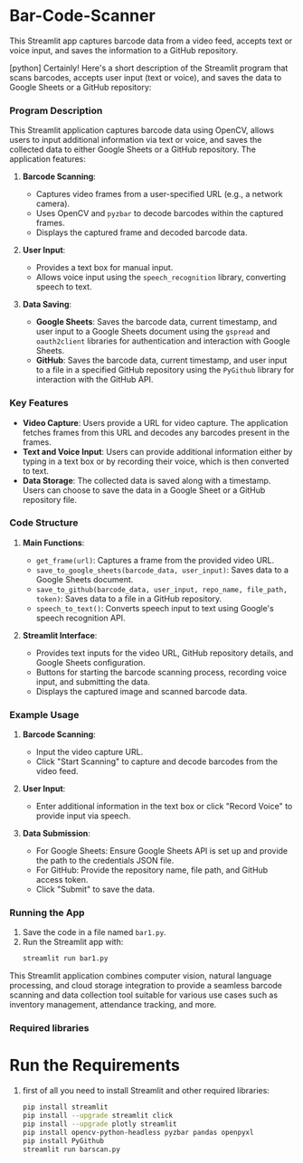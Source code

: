# Bar-Code-Scanner
This Streamlit app captures barcode data from a video feed, accepts text or voice input, and saves the information to a GitHub repository.

[python] Certainly! Here's a short description of the Streamlit program that scans barcodes, accepts user input (text or voice), and saves the data to Google Sheets or a GitHub repository:

### Program Description

This Streamlit application captures barcode data using OpenCV, allows users to input additional information via text or voice, and saves the collected data to either Google Sheets or a GitHub repository. The application features:

1. **Barcode Scanning**:
   - Captures video frames from a user-specified URL (e.g., a network camera).
   - Uses OpenCV and `pyzbar` to decode barcodes within the captured frames.
   - Displays the captured frame and decoded barcode data.

2. **User Input**:
   - Provides a text box for manual input.
   - Allows voice input using the `speech_recognition` library, converting speech to text.

3. **Data Saving**:
   - **Google Sheets**: Saves the barcode data, current timestamp, and user input to a Google Sheets document using the `gspread` and `oauth2client` libraries for authentication and interaction with Google Sheets.
   - **GitHub**: Saves the barcode data, current timestamp, and user input to a file in a specified GitHub repository using the `PyGithub` library for interaction with the GitHub API.

### Key Features

- **Video Capture**: Users provide a URL for video capture. The application fetches frames from this URL and decodes any barcodes present in the frames.
- **Text and Voice Input**: Users can provide additional information either by typing in a text box or by recording their voice, which is then converted to text.
- **Data Storage**: The collected data is saved along with a timestamp. Users can choose to save the data in a Google Sheet or a GitHub repository file.

### Code Structure

1. **Main Functions**:
   - `get_frame(url)`: Captures a frame from the provided video URL.
   - `save_to_google_sheets(barcode_data, user_input)`: Saves data to a Google Sheets document.
   - `save_to_github(barcode_data, user_input, repo_name, file_path, token)`: Saves data to a file in a GitHub repository.
   - `speech_to_text()`: Converts speech input to text using Google's speech recognition API.

2. **Streamlit Interface**:
   - Provides text inputs for the video URL, GitHub repository details, and Google Sheets configuration.
   - Buttons for starting the barcode scanning process, recording voice input, and submitting the data.
   - Displays the captured image and scanned barcode data.

### Example Usage

1. **Barcode Scanning**:
   - Input the video capture URL.
   - Click "Start Scanning" to capture and decode barcodes from the video feed.

2. **User Input**:
   - Enter additional information in the text box or click "Record Voice" to provide input via speech.

3. **Data Submission**:
   - For Google Sheets: Ensure Google Sheets API is set up and provide the path to the credentials JSON file.
   - For GitHub: Provide the repository name, file path, and GitHub access token.
   - Click "Submit" to save the data.

### Running the App

1. Save the code in a file named `bar1.py`.
2. Run the Streamlit app with:
   ```sh
   streamlit run bar1.py
   ```

This Streamlit application combines computer vision, natural language processing, and cloud storage integration to provide a seamless barcode scanning and data collection tool suitable for various use cases such as inventory management, attendance tracking, and more.

### Required libraries
# Run the Requirements 
1. first of all you need to install Streamlit and other required libraries:
   ```sh
   pip install streamlit
   pip install --upgrade streamlit click
   pip install --upgrade plotly streamlit
   pip install opencv-python-headless pyzbar pandas openpyxl
   pip install PyGithub
   streamlit run barscan.py  
